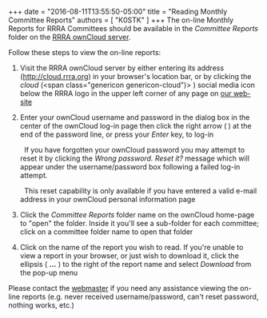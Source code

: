 +++
date = "2016-08-11T13:55:50-05:00"
title = "Reading Monthly Committee Reports"
authors = [ "K0STK" ]
+++
The on-line Monthly Reports for RRRA Committees should be available in the
*Committee Reports* folder on the
[RRRA ownCloud server](http://cloud.rrra.org/).
<!--more-->
Follow these steps to view the on-line reports:

1. Visit the RRRA ownCloud server by either entering its address
(http://cloud.rrra.org) in your browser's location bar, or by clicking the
*cloud* (<span class="genericon genericon-cloud")>&nbsp;</span>) social media icon below the RRRA logo in the upper left corner of any
page on [our web-site](http://rrra.org/)

1. Enter your ownCloud username and password in the dialog box in the center of the ownCloud log-in page then click the right arrow (<span style="font-weight:bold" class="genericon genericon-next">&nbsp;</span>) at the end of the password line, or press your *Enter* key, to log-in

    <span class="genericon genericon-star">&nbsp;</span> If you have forgotten your ownCloud password you may attempt to reset it by clicking the *Wrong password. Reset it?* message which will appear under the username/password box following a failed log-in attempt.

    <span class="genericon genericon-warning">&nbsp;</span> This reset capability is only available if you have entered a valid e-mail address in your ownCloud personal information page

1. Click the *Committee Reports* folder name on the ownCloud home-page to "open" the folder. Inside it you'll see a sub-folder for each committee; click on a committee folder name to open that folder

1. Click on the name of the report you wish to read.  If you're unable to view a report in your browser, or just wish to download it, click the ellipsis ( <span style="font-weight:bold">&#8230;</span> ) to the right of the report name and select *Download* from the pop-up menu

Please contact the
[webmaster](mailto:webmaster@rrra.org) if you need any assistance 
viewing the on-line reports (e.g. never received username/password, can't reset password, nothing works, etc.)

